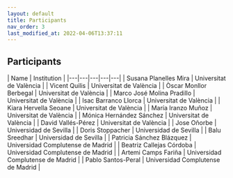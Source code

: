 ```yaml
---
layout: default
title: Participants
nav_order: 3
last_modified_at: 2022-04-06T13:37:11
---
```


## Participants

| Name | Institution |
|---|---|---|---|---|
| Susana Planelles Mira | Universitat de València |
| Vicent Quilis | Universitat de València |
| Òscar Monllor Berbegal | Universitat de València |
| Marco José Molina Pradillo | Universitat de València |
| Isac Barranco Llorca | Universitat de València |
| Kiara Hervella Seoane | Universitat de València |
| María Iranzo Muñoz | Universitat de València |
| Mónica Hernández Sánchez | Universitat de València |
| David Vallés-Pérez | Universitat de València |
| Jose Oñorbe | Universidad de Sevilla |
| Doris Stoppacher | Universidad de Sevilla |
| Balu Sreedhar | Universidad de Sevilla |
| Patricia Sánchez Blázquez | Universidad Complutense de Madrid |
| Beatriz Callejas Córdoba | Universidad Complutense de Madrid |
| Artemi Camps Fariña | Universidad Complutense de Madrid |
| Pablo Santos-Peral | Universidad Complutense de Madrid |
